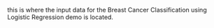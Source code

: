 this is where the input data for the Breast Cancer Classification using Logistic Regression demo is located.